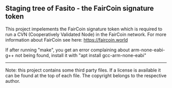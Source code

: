 Staging tree of Fasito - the FairCoin signature token
---
This project impelements the FairCoin signature token which is required to run a CVN (Cooperatively Validated Node) in the FairCoin network. For more information about FairCoin see here: https://faircoin.world

If after running "make", you get an error complaining about arm-none-eabi-g++ not being found, install it with "apt install gcc-arm-none-eabi"

---
Note: this project contains some third party files. If a license is available it can be found at the top of each file. The copyright belongs to the respective author.
